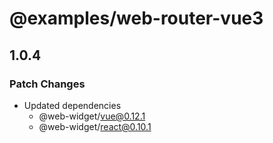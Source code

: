 # @examples/web-router-vue3

## 1.0.4

### Patch Changes

- Updated dependencies
  - @web-widget/vue@0.12.1
  - @web-widget/react@0.10.1
